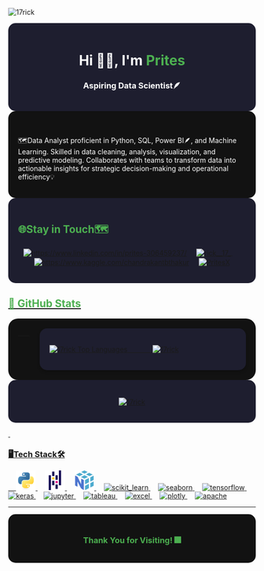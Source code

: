 <p>
    <img src="https://komarev.com/ghpvc/?username=17rick&label=Profile%20Views&color=0e75b6&style=flat" alt="17rick" />
</p>
<div align="center" style="background-color: #1e1e2f; padding: 20px; border-radius: 15px;">
  <h1 style="color: #ffffff;">Hi 🙋‍♂️, I'm <span style="color: #4caf50;">Prites</span></h1>
  <h3 style="color: #ffffff;">Aspiring Data Scientist🪶</h3>
</div>

<div style="padding: 20px; background-color: #121212; border-radius: 15px;">
  <h2 style="color: #4caf50;"></h2>
  <p style="color: #ffffff;">
    🗺️Data Analyst proficient in Python, SQL, Power BI🪶, and Machine Learning. Skilled in data cleaning, analysis, visualization, and predictive modeling. Collaborates with teams to transform data into actionable insights for strategic decision-making and operational efficiency💡
  </p>
</div>


<div style="padding: 20px; background-color: #1e1e2f; border-radius: 15px;">
    <h2 style="color: #4caf50;">🌐Stay in Touch🗺️</h2>
  <p align="center">
  <a href="https://www.linkedin.com/in/prites-306459237/" target="blank"><img align="center" src="https://raw.githubusercontent.com/rahuldkjain/github-profile-readme-generator/master/src/images/icons/Social/linked-in-alt.svg" alt="https://www.linkedin.com/in/prites-306459237/" height="30" width="40" /></a>&nbsp;&nbsp;&nbsp;&nbsp;
<a href="https://www.instagram.com/rick__17_/" target="blank"><img align="center" src="https://raw.githubusercontent.com/rahuldkjain/github-profile-readme-generator/master/src/images/icons/Social/instagram.svg" alt="rick__17_" height="30" width="40" />
</a>&nbsp;&nbsp;&nbsp;&nbsp;
<a href="https://www.kaggle.com/pritesbera" target="blank"><img align="center" src="https://raw.githubusercontent.com/rahuldkjain/github-profile-readme-generator/master/src/images/icons/Social/kaggle.svg" alt="https://www.kaggle.com/chandrakantbthakur" height="30" width="40" /></a>&nbsp;&nbsp;&nbsp;&nbsp;
<a href="https://x.com/PritesX" target="blank">
  <img align="center" src="https://img.freepik.com/premium-vector/new-twitter-logo-x-2023-twitter-x-logo-official-vector-download_691560-10797.jpg?semt=ais_hybrid" alt="PritesX" height="30" width="40" />
</p>
</div>



<h2 style="color: #4caf50;">🥀 GitHub Stats</h2>
<div align="left" style="display: flex; justify-content: space-between; gap: 20px; padding: 20px; background-color: #121212; border-radius: 20px; flex-wrap: nowrap;">&nbsp;&nbsp;&nbsp;&nbsp;&nbsp;&nbsp;
  <div style="flex: 1; background-color: #1e1e2f; border-radius: 15px; padding: 20px; box-shadow: 0 4px 6px rgba(0, 0, 0, 0.2);">
    <p>
      <img src="https://github-readme-stats.vercel.app/api/top-langs?username=17rick&show_icons=true&locale=en&layout=compact&theme=react&hide_border=true&bg_color=1e1e2f" alt="17rick Top Languages" />&nbsp;&nbsp;&nbsp;&nbsp;&nbsp;&nbsp;&nbsp;&nbsp;&nbsp;&nbsp;&nbsp;&nbsp;
      <img src="https://github-readme-stats.vercel.app/api?username=17rick&show_icons=true&locale=en&theme=react&hide_border=true&bg_color=1e1e2f" alt="17rick" />
    </p>
  </div>
</div>

<div align="center" style="background-color: #1e1e2f; border-radius: 15px; padding: 20px;">
  <p>
    <img align="center" src="https://github-readme-streak-stats.herokuapp.com/?user=17rick&theme=react&hide_border=true&background=1e1e2f" alt="17rick" />
  </p>
</div>


&nbsp;
<h3 align="left">🖥️Tech Stack🛠️</h3>
<p align="left"> &nbsp;&nbsp;&nbsp;
  <a href="https://www.python.org" target="blank" rel="noreferrer"> 
    <img src="https://raw.githubusercontent.com/devicons/devicon/master/icons/python/python-original.svg" alt="python" width="40" height="40"/> 
  </a> &nbsp;&nbsp;&nbsp;
  <a href="https://pandas.pydata.org/" target="blank" rel="noreferrer"> 
    <img src="https://raw.githubusercontent.com/devicons/devicon/2ae2a900d2f041da66e950e4d48052658d850630/icons/pandas/pandas-original.svg" alt="pandas" width="40" height="40"/> 
  </a> &nbsp;&nbsp;&nbsp;
  <a href="https://numpy.org/" target="blank" rel="noreferrer"> 
    <img src="https://raw.githubusercontent.com/devicons/devicon/master/icons/numpy/numpy-original.svg" alt="numpy" width="40" height="40"/> 
  </a> &nbsp;&nbsp;&nbsp;
  <a href="https://scikit-learn.org/" target="blank" rel="noreferrer"> 
    <img src="https://upload.wikimedia.org/wikipedia/commons/0/05/Scikit_learn_logo_small.svg" alt="scikit_learn" width="40" height="40"/> 
  </a> &nbsp;&nbsp;&nbsp;
  <a href="https://seaborn.pydata.org/" target="blank" rel="noreferrer"> 
    <img src="https://seaborn.pydata.org/_images/logo-mark-lightbg.svg" alt="seaborn" width="40" height="40"/> 
  </a> &nbsp;&nbsp;&nbsp;
  <a href="https://www.tensorflow.org" target="blank" rel="noreferrer"> 
    <img src="https://www.vectorlogo.zone/logos/tensorflow/tensorflow-icon.svg" alt="tensorflow" width="40" height="40"/> 
  </a> &nbsp;&nbsp;&nbsp;
  <a href="https://keras.io/" target="blank" rel="noreferrer"> 
    <img src="https://keras.io/img/logo.png" alt="keras" width="40" height="40"/> 
  </a> &nbsp;&nbsp;&nbsp;
  <a href="https://jupyter.org/" target="blank" rel="noreferrer"> 
    <img src="https://jupyter.org/assets/homepage/main-logo.svg" alt="jupyter" width="40" height="40"/> 
  </a> &nbsp;&nbsp;&nbsp;
  <a href="https://www.tableau.com/" target="_blank" rel="noreferrer"> 
    <img src="https://encrypted-tbn0.gstatic.com/images?q=tbn:ANd9GcRIdD07Wmb_onuF5t2hwRKrBH7HYc7fCE0A0A&s" alt="tableau" width="40" height="40"/> 
  </a> &nbsp;&nbsp;&nbsp;
  <a href="https://www.microsoft.com/en-us/microsoft-365/excel" target="_blank" rel="noreferrer"> 
    <img src="https://encrypted-tbn0.gstatic.com/images?q=tbn:ANd9GcSD4lkgTaFtjkK6L66jnBQtI4tL57CmU_vhzA&s" alt="excel" width="40" height="40"/> 
  </a> &nbsp;&nbsp;&nbsp;
  <a href="https://plotly.com/" target="_blank" rel="noreferrer"> 
    <img src="https://encrypted-tbn0.gstatic.com/images?q=tbn:ANd9GcR6UTPV9TTPThzYSFv8Ps9o4hdlr84SRn_f5g&s" alt="plotly" width="40" height="40"/> 
  </a>&nbsp;&nbsp;&nbsp;
  <a href="https://www.apache.org/" target="_blank" rel="noreferrer"> 
    <img src="https://www.vectorlogo.zone/logos/apache/apache-icon.svg" alt="apache" width="40" height="40"/> 
  </a> 
</p>

----
<div align="center" style="padding: 20px; background-color: #121212; border-radius: 15px;">
  <h3 style="color: #4caf50;">Thank You for Visiting! 🎆</h3>
</div>


